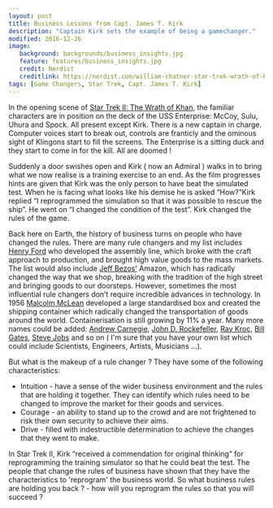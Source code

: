 ```yaml
---
layout: post
title: Business Lessons from Capt. James T. Kirk
description: "Captain Kirk sets the example of being a gamechanger."
modified: 2016-12-26
image:
   background: backgrounds/business_insights.jpg
   feature: features/business_insights.jpg
   credit: Nerdist
   creditlink: https://nerdist.com/william-shatner-star-trek-wrath-of-khan-interview/
tags: [Game Changers, Star Trek, Capt. James T. Kirk]
---
```


In the opening scene of
<a href="https://en.wikipedia.org/wiki/Star_Trek_II:_The_Wrath_of_Khan">Star Trek II: The Wrath of Khan</a>,
the familiar characters are in position on the deck of the USS Enterprise:  McCoy, Sulu, Uhura and Spock. All present except Kirk. There is a new captain in charge.
Computer voices start to break out, controls are franticly and the ominous sight of Klingons start to fill the screens. The Enterprise is a sitting duck and they start to come in for the kill. All are doomed !  

Suddenly a door swishes open and Kirk ( now an Admiral ) walks in to bring what we now realise is a training exercise to an end. As the film progresses hints are given that Kirk was the only person to have beat the simulated test. When he is facing what looks like his demise he is asked “How?”Kirk replied “I reprogrammed the simulation so that it was possible to rescue the ship”. He went on “I changed the condition of the test”. Kirk changed the rules of the game.

Back here on Earth, the history of business turns on people who have changed the rules. There are many rule changers and my list includes [Henry Ford](https://en.wikipedia.org/wiki/Henry_Ford) who developed the assembly line, which broke with the craft approach to production, and brought high value goods to the mass markets. The list would also include [Jeff Bezos'](https://en.wikipedia.org/wiki/Jeff_Bezos) Amazon, which has radically changed the way that we shop, breaking with the tradition of the high street and bringing goods to our doorsteps.  However, sometimes the most influential rule changers don’t require incredible advances in technology.  In 1956 [Malcolm McLean](https://en.wikipedia.org/wiki/Malcom_McLean) developed a large standardised box and created the shipping container which radically changed the transportation of goods around the world. Containerisation is still growing by 11% a year. Many more names could be added:
<a href="https://en.wikipedia.org/wiki/Andrew_Carnegie"> Andrew Carnegie</a>,
<a href="https://en.wikipedia.org/wiki/John_D._Rockefeller"> John D. Rockefeller</a>,
<a href="https://en.wikipedia.org/wiki/Ray_Kroc">Ray Kroc</a>,
<a href="https://en.wikipedia.org/wiki/Bill_Gates">Bill Gates</a>,
<a href="https://en.wikipedia.org/wiki/Steve_Jobs">Steve Jobs</a> and so on
( I'm sure that you have your own list which could include Scientists, Engineers, Artists, Musicians …).

But what is the makeup of a rule changer ? They have some of the following characteristics:
<ul>
<li>Intuition - have a sense of the wider business environment and the rules that are holding
it together. They can identify which rules need to be changed to improve the market for their goods
and services.
</li>
<li>Courage - an ability to stand up to the crowd and are not frightened to risk their own security to achieve their aims.
</li>
<li>Drive - filled with indestructible determination to achieve the changes that they went to make.</li>
</ul>

In Star Trek II, Kirk “received a commendation for original thinking” for reprogramming the training simulator so that he could beat the test. The people that change the rules of business have shown that they have the characteristics to 'reprogram' the business world. So what business rules are holding you back ? - how will you reprogram the rules so that you will succeed ?
